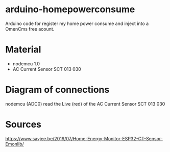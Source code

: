 # arduino-homepowerconsume
Arduino code for register my home power consume and inject into a OmenCms free acount.


# Material
- nodemcu 1.0
- AC Current Sensor SCT 013 030 


# Diagram of connections

nodemcu (ADC0) read the Live (red) of the  AC Current Sensor SCT 013 030 


# Sources
https://www.savjee.be/2019/07/Home-Energy-Monitor-ESP32-CT-Sensor-Emonlib/ 


